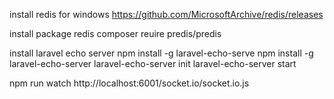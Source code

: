 install redis for windows
https://github.com/MicrosoftArchive/redis/releases


install package redis
composer reuire predis/predis

install laravel echo server
npm install -g laravel-echo-serve
npm install -g laravel-echo-server
laravel-echo-server init
laravel-echo-server start

npm run watch
http://localhost:6001/socket.io/socket.io.js